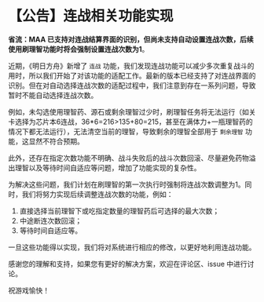 # 【公告】连战相关功能实现

**省流：MAA 已支持对连战结算界面的识别，但尚未支持自动设置连战次数，后续使用刷理智功能时将会强制设置连战次数为1**。

近期，《明日方舟》新增了 `连战` 功能，我们发现连战功能可以减少多次重复战斗的用时，所以我们开始了对该功能的适配工作。最新的版本已经支持了对连战界面的识别。但在对自动选择连战次数的适配过程中，我们注意到存在一系列问题，导致暂时不能自动选择连战次数。

例如，未勾选使用理智药、源石或剩余理智过少时，刷理智任务将无法运行（如关卡选择为芯片本6连战，36*6=216>135+80=215，甚至在满体力+一瓶理智药的情况下都无法运行），无法清空当前的理智，导致剩余的理智全部用于 `剩余理智` 功能，这显然不符合预期。

此外，还存在指定次数功能不明确、战斗失败后的战斗次数回滚、尽量避免药物溢出理智以及等待时间自适应等问题，增加了功能实现的复杂性。

为解决这些问题，我们计划在刷理智的第一次执行时强制将连战次数调整为1。同时，我们将努力实现后续调整连战次数的功能，例如：

1. 直接选择当前理智下或吃指定数量的理智药后可选择的最大次数；
2. 中途断连次数回滚；
3. 等待时间自适应等。

一旦这些功能得以实现，我们将对系统进行相应的修改，以更好地利用连战功能。

感谢您的理解和支持，如果您有更好的解决方案，欢迎在评论区、issue 中进行讨论。

祝游戏愉快！
